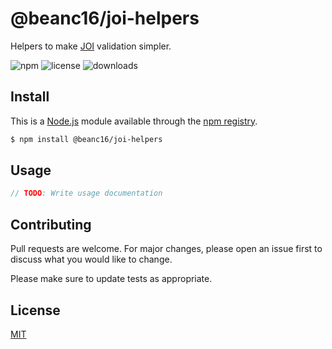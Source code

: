 # @beanc16/joi-helpers

Helpers to make [JOI](https://www.npmjs.com/package/joi) validation simpler.

<!-- Badges -->
![npm][npm-version]
![license][npm-license]
![downloads][npm-downloads]



<!-- TODO: Make table of contents after documentation is done
## Table of Contents
-->


## Install
This is a [Node.js](https://nodejs.org/en/) module available through the [npm registry](https://www.npmjs.com/).

```bash
$ npm install @beanc16/joi-helpers
```



## Usage
```js
// TODO: Write usage documentation
```



## Contributing
Pull requests are welcome. For major changes, please open an issue first to discuss what you would like to change.

Please make sure to update tests as appropriate.



## License
[MIT](https://choosealicense.com/licenses/mit/)



<!-- Shield URLs -->
[npm-version]: https://img.shields.io/npm/v/@beanc16/joi-helpers
[npm-license]: https://img.shields.io/npm/l/@beanc16/joi-helpers
[npm-downloads]: https://img.shields.io/npm/dm/@beanc16/joi-helpers
